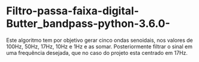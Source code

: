 # Filtro-passa-faixa-digital-Butter_bandpass-python-3.6.0-
Este algoritmo tem por objetivo gerar cinco ondas senoidais, nos valores de 100Hz, 50Hz, 17Hz, 10Hz e 1Hz e as somar. Posteriormente filtrar o sinal em uma frequência desejada, que no caso do projeto esta centrado em 17Hz.
